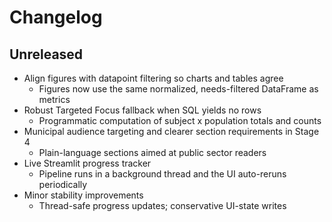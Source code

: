 # Changelog

## Unreleased

- Align figures with datapoint filtering so charts and tables agree
  - Figures now use the same normalized, needs-filtered DataFrame as metrics
- Robust Targeted Focus fallback when SQL yields no rows
  - Programmatic computation of subject x population totals and counts
- Municipal audience targeting and clearer section requirements in Stage 4
  - Plain-language sections aimed at public sector readers
- Live Streamlit progress tracker
  - Pipeline runs in a background thread and the UI auto-reruns periodically
- Minor stability improvements
  - Thread-safe progress updates; conservative UI-state writes
